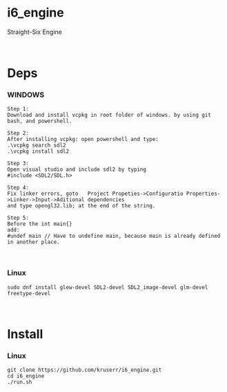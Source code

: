 # i6_engine

Straight-Six Engine

<br>

# Deps

### WINDOWS

```
Step 1:
Download and install vcpkg in root folder of windows. by using git bash, and powershell.

Step 2:
After installing vcpkg: open powershell and type:
.\vcpkg search sdl2
.\vcpkg install sdl2

Step 3:
Open visual studio and include sdl2 by typing
#include <SDL2/SDL.h>

Step 4:
Fix linker errors, goto   Project Propeties->Configuratio Properties->Linker->Input->Aditional dependencies
and type opengl32.lib; at the end of the string.

Step 5:
Before the int main{}
add:
#undef main	// Have to undefine main, because main is already defined in another place.
```

<br>

### Linux

```
sudo dnf install glew-devel SDL2-devel SDL2_image-devel glm-devel freetype-devel
```

<br>

# Install

### Linux
```
git clone https://github.com/kruserr/i6_engine.git
cd i6_engine
./run.sh

```
